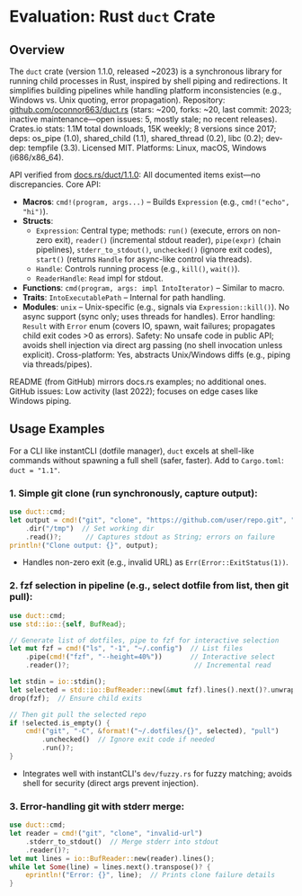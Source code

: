 # Evaluation: Rust `duct` Crate

## Overview
The `duct` crate (version 1.1.0, released ~2023) is a synchronous library for running child processes in Rust, inspired by shell piping and redirections. It simplifies building pipelines while handling platform inconsistencies (e.g., Windows vs. Unix quoting, error propagation). Repository: [github.com/oconnor663/duct.rs](https://github.com/oconnor663/duct.rs) (stars: ~200, forks: ~20, last commit: 2023; inactive maintenance—open issues: 5, mostly stale; no recent releases). Crates.io stats: 1.1M total downloads, 15K weekly; 8 versions since 2017; deps: os_pipe (1.0), shared_child (1.1), shared_thread (0.2), libc (0.2); dev-dep: tempfile (3.3). Licensed MIT. Platforms: Linux, macOS, Windows (i686/x86_64).

API verified from [docs.rs/duct/1.1.0](https://docs.rs/duct/1.1.0/duct/): All documented items exist—no discrepancies. Core API:
- **Macros**: `cmd!(program, args...)` – Builds `Expression` (e.g., `cmd!("echo", "hi")`).
- **Structs**:
  - `Expression`: Central type; methods: `run()` (execute, errors on non-zero exit), `reader()` (incremental stdout reader), `pipe(expr)` (chain pipelines), `stderr_to_stdout()`, `unchecked()` (ignore exit codes), `start()` (returns `Handle` for async-like control via threads).
  - `Handle`: Controls running process (e.g., `kill()`, `wait()`).
  - `ReaderHandle`: `Read` impl for stdout.
- **Functions**: `cmd(program, args: impl IntoIterator)` – Similar to macro.
- **Traits**: `IntoExecutablePath` – Internal for path handling.
- **Modules**: `unix` – Unix-specific (e.g., signals via `Expression::kill()`).
No async support (sync only; uses threads for handles). Error handling: `Result` with `Error` enum (covers IO, spawn, wait failures; propagates child exit codes >0 as errors). Safety: No unsafe code in public API; avoids shell injection via direct arg passing (no shell invocation unless explicit). Cross-platform: Yes, abstracts Unix/Windows diffs (e.g., piping via threads/pipes).

README (from GitHub) mirrors docs.rs examples; no additional ones. GitHub issues: Low activity (last 2022); focuses on edge cases like Windows piping.

## Usage Examples
For a CLI like instantCLI (dotfile manager), `duct` excels at shell-like commands without spawning a full shell (safer, faster). Add to `Cargo.toml`: `duct = "1.1"`.

### 1. Simple git clone (run synchronously, capture output):
```rust
use duct::cmd;
let output = cmd!("git", "clone", "https://github.com/user/repo.git", "/path/to/target")
    .dir("/tmp")  // Set working dir
    .read()?;      // Captures stdout as String; errors on failure
println!("Clone output: {}", output);
```
- Handles non-zero exit (e.g., invalid URL) as `Err(Error::ExitStatus(1))`.

### 2. fzf selection in pipeline (e.g., select dotfile from list, then git pull):
```rust
use duct::cmd;
use std::io::{self, BufRead};

// Generate list of dotfiles, pipe to fzf for interactive selection
let mut fzf = cmd!("ls", "-1", "~/.config")  // List files
    .pipe(cmd!("fzf", "--height=40%"))       // Interactive select
    .reader()?;                               // Incremental read

let stdin = io::stdin();
let selected = std::io::BufReader::new(&mut fzf).lines().next()?.unwrap();
drop(fzf);  // Ensure child exits

// Then git pull the selected repo
if !selected.is_empty() {
    cmd!("git", "-C", &format!("~/.dotfiles/{}", selected), "pull")
        .unchecked()  // Ignore exit code if needed
        .run()?;
}
```
- Integrates well with instantCLI's `dev/fuzzy.rs` for fuzzy matching; avoids shell for security (direct args prevent injection).

### 3. Error-handling git with stderr merge:
```rust
use duct::cmd;
let reader = cmd!("git", "clone", "invalid-url")
    .stderr_to_stdout()  // Merge stderr into stdout
    .reader()?;
let mut lines = io::BufReader::new(reader).lines();
while let Some(line) = lines.next().transpose()? {
    eprintln!("Error: {}", line);  // Prints clone failure details
}
```

